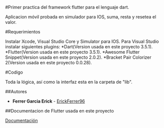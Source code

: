 #Primer practica del framework flutter para el lenguaje dart.

Aplicacion móvil probada en simulador para IOS, suma, resta y resetea el valor.

#Requerimientos 

Instalar Xcode, Visual Studio Core y Simulator para IOS.
Para Visual Studio instalar siguientes plugins:
*Dart(Version usada en este proyecto 3.5.1).
*Flutter(Version usada en este proyecto 3.5.1).
*Awesome Flutter Snippet(Version usada en este proyecto 2.0.2).
*Bracket Pair Colorizer 2(Version usada en este proyecto 0.0.28).

#Codigo 

Toda la lógica, así como la interfaz esta en la carpeta de "lib".

##Autores 

* **Ferrer Garcia Erick** - [ErickFerrer96](https://github.com/ErickFerrer96)

##Documentacion de Flutter usada en este proyecto

[Documentación](https://flutter.dev/docs)
